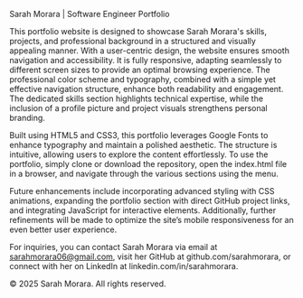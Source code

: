 Sarah Morara | Software Engineer Portfolio

This portfolio website is designed to showcase Sarah Morara's skills, projects, and professional background in a structured and visually appealing manner. With a user-centric design, the website ensures smooth navigation and accessibility. It is fully responsive, adapting seamlessly to different screen sizes to provide an optimal browsing experience. The professional color scheme and typography, combined with a simple yet effective navigation structure, enhance both readability and engagement. The dedicated skills section highlights technical expertise, while the inclusion of a profile picture and project visuals strengthens personal branding.

Built using HTML5 and CSS3, this portfolio leverages Google Fonts to enhance typography and maintain a polished aesthetic. The structure is intuitive, allowing users to explore the content effortlessly. To use the portfolio, simply clone or download the repository, open the index.html file in a browser, and navigate through the various sections using the menu.

Future enhancements include incorporating advanced styling with CSS animations, expanding the portfolio section with direct GitHub project links, and integrating JavaScript for interactive elements. Additionally, further refinements will be made to optimize the site’s mobile responsiveness for an even better user experience.

For inquiries, you can contact Sarah Morara via email at sarahmorara06@gmail.com, visit her GitHub at github.com/sarahmorara, or connect with her on LinkedIn at linkedin.com/in/sarahmorara.

© 2025 Sarah Morara. All rights reserved.
